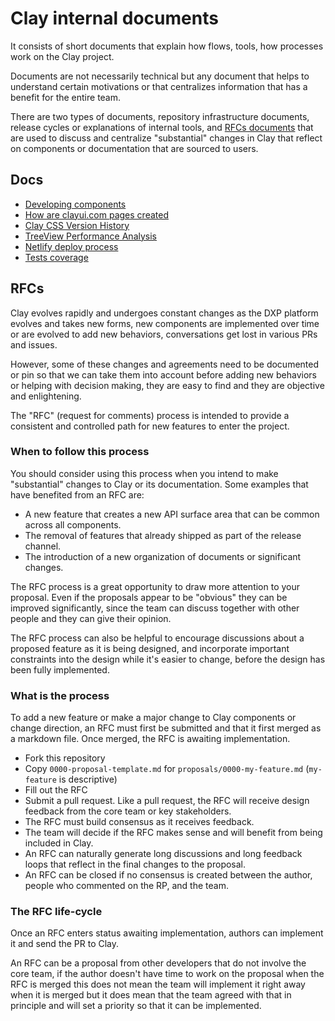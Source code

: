 # Clay internal documents

It consists of short documents that explain how flows, tools, how processes work on the Clay project.

Documents are not necessarily technical but any document that helps to understand certain motivations or that centralizes information that has a benefit for the entire team.

There are two types of documents, repository infrastructure documents, release cycles or explanations of internal tools, and [RFCs documents](#rfcs) that are used to discuss and centralize "substantial" changes in Clay that reflect on components or documentation that are sourced to users.

## Docs

-   [Developing components](developing_components.md)
-   [How are clayui.com pages created](creating_pages.md)
-   [Clay CSS Version History](clay_css_version_history.md)
-   [TreeView Performance Analysis](treeview_performance.md)
-   [Netlify deploy process](netlify_deploy.md)
-   [Tests coverage](tests.md)

## RFCs

Clay evolves rapidly and undergoes constant changes as the DXP platform evolves and takes new forms, new components are implemented over time or are evolved to add new behaviors, conversations get lost in various PRs and issues.

However, some of these changes and agreements need to be documented or pin so that we can take them into account before adding new behaviors or helping with decision making, they are easy to find and they are objective and enlightening.

The "RFC" (request for comments) process is intended to provide a consistent and controlled path for new features to enter the project.

### When to follow this process

You should consider using this process when you intend to make "substantial" changes to Clay or its documentation. Some examples that have benefited from an RFC are:

-   A new feature that creates a new API surface area that can be common across all components.
-   The removal of features that already shipped as part of the release channel.
-   The introduction of a new organization of documents or significant changes.

The RFC process is a great opportunity to draw more attention to your proposal. Even if the proposals appear to be "obvious" they can be improved significantly, since the team can discuss together with other people and they can give their opinion.

The RFC process can also be helpful to encourage discussions about a proposed feature as it is being designed, and incorporate important constraints into the design while it's easier to change, before the design has been fully implemented.

### What is the process

To add a new feature or make a major change to Clay components or change direction, an RFC must first be submitted and that it first merged as a markdown file. Once merged, the RFC is awaiting implementation.

-   Fork this repository
-   Copy `0000-proposal-template.md` for `proposals/0000-my-feature.md` (`my-feature` is descriptive)
-   Fill out the RFC
-   Submit a pull request. Like a pull request, the RFC will receive design feedback from the core team or key stakeholders.
-   The RFC must build consensus as it receives feedback.
-   The team will decide if the RFC makes sense and will benefit from being included in Clay.
-   An RFC can naturally generate long discussions and long feedback loops that reflect in the final changes to the proposal.
-   An RFC can be closed if no consensus is created between the author, people who commented on the RP, and the team.

### The RFC life-cycle

Once an RFC enters status awaiting implementation, authors can implement it and send the PR to Clay.

An RFC can be a proposal from other developers that do not involve the core team, if the author doesn't have time to work on the proposal when the RFC is merged this does not mean the team will implement it right away when it is merged but it does mean that the team agreed with that in principle and will set a priority so that it can be implemented.
